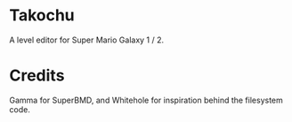 # Takochu
A level editor for Super Mario Galaxy 1 / 2.

# Credits
Gamma for SuperBMD, and Whitehole for inspiration behind the filesystem code.